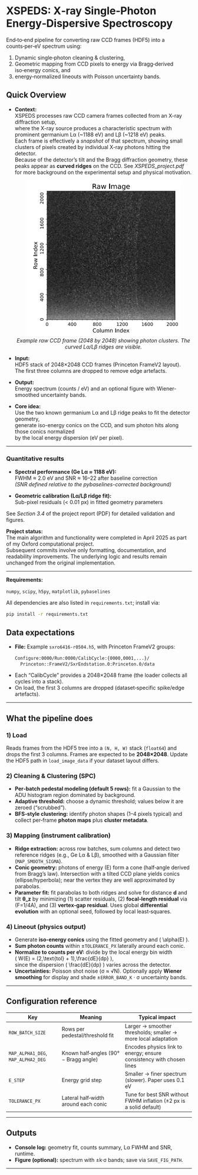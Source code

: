 # XSPEDS: X‑ray Single‑Photon Energy‑Dispersive Spectroscopy

End‑to‑end pipeline for converting raw CCD frames (HDF5) into a counts‑per‑eV spectrum using:

1) Dynamic single‑photon cleaning & clustering,  
2) Geometric mapping from CCD pixels to energy via Bragg‑derived iso‑energy conics, and  
3) energy‑normalized lineouts with Poisson uncertainty bands.





## Quick Overview

- **Context:**  
  XSPEDS processes raw CCD camera frames collected from an X-ray diffraction setup,  
  where the X-ray source produces a characteristic spectrum with prominent germanium Lα (~1188 eV) and Lβ (~1218 eV) peaks.  
  Each frame is effectively a *snapshot* of that spectrum, showing small clusters of pixels created by individual X-ray photons hitting the detector.  
  Because of the detector’s tilt and the Bragg diffraction geometry, these peaks appear as **curved ridges** on the CCD. See *XSPEDS_project.pdf* for more background on the experimental setup and physical motivation. 

  <p align="center">
    <img src="figures/cluster_example.png" width="420">
    <br>
    <em>Example raw CCD frame (2048 by 2048) showing photon clusters. The curved Lα/Lβ ridges are visible.</em>
  </p>



- **Input:**  
  HDF5 stack of 2048×2048 CCD frames (Princeton FrameV2 layout).  
  The first three columns are dropped to remove edge artefacts.

- **Output:**  
  Energy spectrum (counts / eV) and an optional figure with Wiener-smoothed uncertainty bands.

- **Core idea:**  
  Use the two known germanium Lα and Lβ ridge peaks to fit the detector geometry,  
  generate iso-energy conics on the CCD, and sum photon hits along those conics normalized  
  by the local energy dispersion (eV per pixel).

---
### Quantitative results

- **Spectral performance (Ge Lα ≈ 1188 eV):**  
  FWHM ≈ 2.0 eV and SNR ≈ 16–22 after baseline correction  
  *(SNR defined relative to the pybaselines-corrected background)*  

- **Geometric calibration (Lα/Lβ ridge fit):**  
  Sub-pixel residuals (< 0.01 px) in fitted geometry parameters  

See *Section 3.4* of the project report (PDF) for detailed validation and figures.



**Project status:**  
The main algorithm and functionality were completed in April 2025 as part of my Oxford computational project.  
Subsequent commits involve only formatting, documentation, and readability improvements. The underlying logic and results remain unchanged from the original implementation.

---




**Requirements:**

`numpy`, `scipy`, `h5py`, `matplotlib`, `pybaselines`

All dependencies are also listed in `requirements.txt`; install via:
```bash
pip install -r requirements.txt
```

## Data expectations

- **File:** Example `sxro6416-r0504.h5`, with Princeton FrameV2 groups:
  ```
  Configure:0000/Run:0000/CalibCycle:{0000,0001,...}/
    Princeton::FrameV2/SxrEndstation.0:Princeton.0/data
  ```
- Each “CalibCycle” provides a 2048×2048 frame (the loader collects all cycles into a stack).
- On load, the first 3 columns are dropped (dataset‑specific spike/edge artefacts).

---



## What the pipeline does

### 1) Load
Reads frames from the HDF5 tree into a `(N, H, W)` stack (`float64`) and drops the first 3 columns. Frames are expected to be **2048×2048**. Update the HDF5 path in `load_image_data` if your dataset layout differs.

### 2) Cleaning & Clustering (SPC)
- **Per‑batch pedestal modeling (default 5 rows):** fit a Gaussian to the ADU histogram region dominated by background.
- **Adaptive threshold:** choose a dynamic threshold; values below it are zeroed (“scrubbed”).
- **BFS‑style clustering:** identify photon shapes (1–4 pixels typical) and collect per‑frame **photon maps** plus **cluster metadata**.

### 3) Mapping (instrument calibration)
- **Ridge extraction:** across row batches, sum columns and detect two reference ridges (e.g., Ge Lα & Lβ), smoothed with a Gaussian filter (`MAP_SMOOTH_SIGMA`).
- **Conic geometry:** photons of energy \(E\) form a cone (half‑angle derived from Bragg’s law). Intersection with a tilted CCD plane yields conics (ellipse/hyperbola); near the vertex they are well approximated by parabolas.
- **Parameter fit:** fit parabolas to both ridges and solve for distance **d** and tilt **θ_z** by minimizing (1) scatter residuals, (2) **focal‑length residual** via \(F=1/4A\), and (3) **vertex‑gap residual**. Uses global **differential evolution** with an optional seed, followed by local least‑squares.

### 4) Lineout (physics output)
- Generate **iso-energy conics** using the fitted geometry and \( \alpha(E) \).
- **Sum photon counts** within ±`TOLERANCE_PX` laterally around each conic.
- **Normalize to counts per eV:** divide by the local energy bin width  
  \( W(E) = (2\,\text{tol} + 1)\,\frac{dE}{dp} \),  
  since the dispersion \( \frac{dE}{dp} \) varies across the detector.
- **Uncertainties:** Poisson shot noise (σ ≈ √N). Optionally apply **Wiener smoothing** for display and shade ±`ERROR_BAND_K` · σ uncertainty bands.


---

## Configuration reference

| Key | Meaning | Typical impact |
|---|---|---|
| `ROW_BATCH_SIZE` | Rows per pedestal/threshold fit | Larger → smoother thresholds; smaller → more local adaptation |
| `MAP_ALPHA1_DEG`, `MAP_ALPHA2_DEG` | Known half‑angles (90° − Bragg angle) | Encodes physics link to energy; ensure consistency with chosen lines |
| `E_STEP` | Energy grid step | Smaller → finer spectrum (slower). Paper uses 0.1 eV |
| `TOLERANCE_PX` | Lateral half‑width around each conic | Tune for best SNR without FWHM inflation (±2 px is a solid default) |

---

## Outputs

- **Console log:** geometry fit, counts summary, Lα FWHM and SNR, runtime.
- **Figure (optional):** spectrum with ±k·σ bands; save via `SAVE_FIG_PATH`.

---
